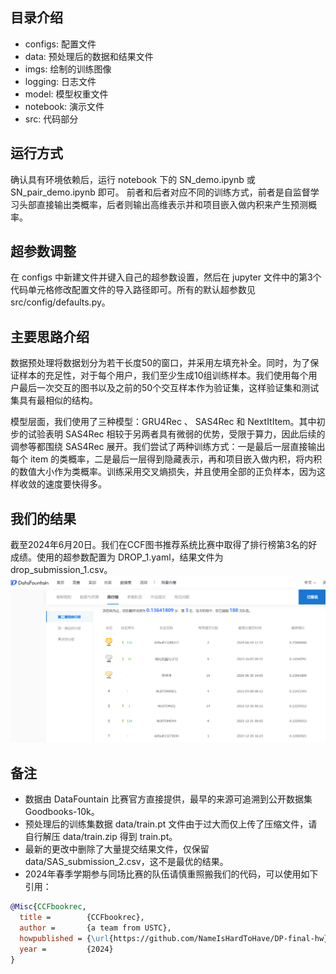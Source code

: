 ## 目录介绍
- configs: 配置文件
- data: 预处理后的数据和结果文件
- imgs: 绘制的训练图像
- logging: 日志文件
- model: 模型权重文件
- notebook: 演示文件
- src: 代码部分

## 运行方式
确认具有环境依赖后，运行 notebook 下的 SN_demo.ipynb 或 SN_pair_demo.ipynb 即可。
前者和后者对应不同的训练方式，前者是自监督学习头部直接输出类概率，后者则输出高维表示并和项目嵌入做内积来产生预测概率。

## 超参数调整
在 configs 中新建文件并键入自己的超参数设置，然后在 jupyter 文件中的第3个代码单元格修改配置文件的导入路径即可。所有的默认超参数见 src/config/defaults.py。

## 主要思路介绍
数据预处理将数据划分为若干长度50的窗口，并采用左填充补全。同时，为了保证样本的充足性，对于每个用户，我们至少生成10组训练样本。我们使用每个用户最后一次交互的图书以及之前的50个交互样本作为验证集，这样验证集和测试集具有最相似的结构。

模型层面，我们使用了三种模型：GRU4Rec 、 SAS4Rec 和 NextItItem。其中初步的试验表明 SAS4Rec 相较于另两者具有微弱的优势，受限于算力，因此后续的调参等都围绕 SAS4Rec 展开。我们尝试了两种训练方式：一是最后一层直接输出每个 item 的类概率，二是最后一层得到隐藏表示，再和项目嵌入做内积，将内积的数值大小作为类概率。训练采用交叉熵损失，并且使用全部的正负样本，因为这样收敛的速度要快得多。

## 我们的结果
截至2024年6月20日。我们在CCF图书推荐系统比赛中取得了排行榜第3名的好成绩。使用的超参数配置为 DROP_1.yaml，结果文件为 drop_submission_1.csv。
![排行榜展示](result.png)

## 备注
- 数据由 DataFountain 比赛官方直接提供，最早的来源可追溯到公开数据集Goodbooks-10k。
- 预处理后的训练集数据 data/train.pt 文件由于过大而仅上传了压缩文件，请自行解压 data/train.zip 得到 train.pt。
- 最新的更改中删除了大量提交结果文件，仅保留 data/SAS_submission_2.csv，这不是最优的结果。
- 2024年春季学期参与同场比赛的队伍请慎重照搬我们的代码，可以使用如下引用：

```bibtex
@Misc{CCFbookrec,
  title =        {CCFbookrec},
  author =       {a team from USTC},
  howpublished = {\url{https://github.com/NameIsHardToHave/DP-final-hw}},
  year =         {2024}
}
```
